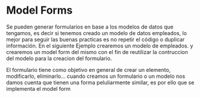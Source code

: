 # Model Forms

Se pueden generar formularios en base a los modelos de datos que tengamos, es decir si tenemos creado un modelo de datos empleados, lo mejor para seguir las buenas practicas es no repetir el código o duplicar información. En el siguiente Ejemplo crearemos un modelo de empleados. y crearemos un model form del mismo con el fin de reutilizar la contruccion del modelo para la creacion del formulario.

El formulario tiene como objetivo en general de crear un elemento, modificarlo, eliminarlo... cuando creamos un formulario o un modelo nos damos cuenta que tienen una forma peluliarmente similar, es por ello que se implementa el model form

